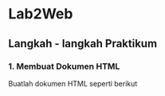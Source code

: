 # Lab2Web
## Langkah - langkah Praktikum
### 1. Membuat Dokumen HTML
Buatlah dokumen HTML seperti berikut

